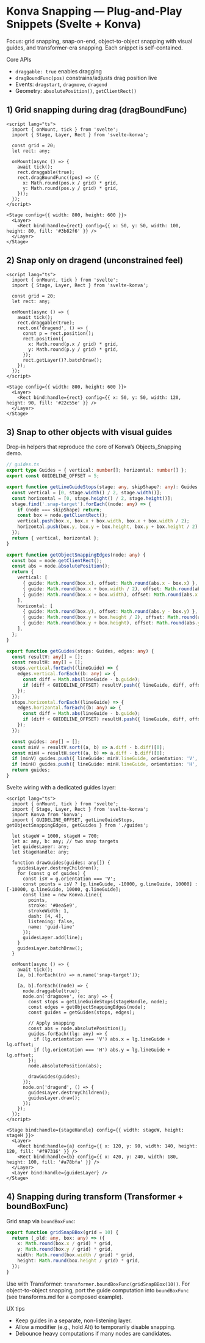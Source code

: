 # Konva Snapping — Plug-and-Play Snippets (Svelte + Konva)

Focus: grid snapping, snap-on-end, object-to-object snapping with visual guides, and transformer-era snapping. Each snippet is self-contained.

Core APIs
- `draggable: true` enables dragging
- `dragBoundFunc(pos)` constrains/adjusts drag position live
- Events: `dragstart`, `dragmove`, `dragend`
- Geometry: `absolutePosition()`, `getClientRect()`

## 1) Grid snapping during drag (dragBoundFunc)

```svelte
<script lang="ts">
  import { onMount, tick } from 'svelte';
  import { Stage, Layer, Rect } from 'svelte-konva';

  const grid = 20;
  let rect: any;

  onMount(async () => {
    await tick();
    rect.draggable(true);
    rect.dragBoundFunc((pos) => ({
      x: Math.round(pos.x / grid) * grid,
      y: Math.round(pos.y / grid) * grid,
    }));
  });
</script>

<Stage config={{ width: 800, height: 600 }}>
  <Layer>
    <Rect bind:handle={rect} config={{ x: 50, y: 50, width: 100, height: 80, fill: '#3b82f6' }} />
  </Layer>
</Stage>
```

## 2) Snap only on dragend (unconstrained feel)

```svelte
<script lang="ts">
  import { onMount, tick } from 'svelte';
  import { Stage, Layer, Rect } from 'svelte-konva';

  const grid = 20;
  let rect: any;

  onMount(async () => {
    await tick();
    rect.draggable(true);
    rect.on('dragend', () => {
      const p = rect.position();
      rect.position({
        x: Math.round(p.x / grid) * grid,
        y: Math.round(p.y / grid) * grid,
      });
      rect.getLayer()?.batchDraw();
    });
  });
</script>

<Stage config={{ width: 800, height: 600 }}>
  <Layer>
    <Rect bind:handle={rect} config={{ x: 50, y: 50, width: 120, height: 90, fill: '#22c55e' }} />
  </Layer>
</Stage>
```

## 3) Snap to other objects with visual guides

Drop-in helpers that reproduce the core of Konva’s Objects_Snapping demo.

```ts
// guides.ts
export type Guides = { vertical: number[]; horizontal: number[] };
export const GUIDELINE_OFFSET = 5;

export function getLineGuideStops(stage: any, skipShape?: any): Guides {
  const vertical = [0, stage.width() / 2, stage.width()];
  const horizontal = [0, stage.height() / 2, stage.height()];
  stage.find('.snap-target').forEach((node: any) => {
    if (node === skipShape) return;
    const box = node.getClientRect();
    vertical.push(box.x, box.x + box.width, box.x + box.width / 2);
    horizontal.push(box.y, box.y + box.height, box.y + box.height / 2);
  });
  return { vertical, horizontal };
}

export function getObjectSnappingEdges(node: any) {
  const box = node.getClientRect();
  const abs = node.absolutePosition();
  return {
    vertical: [
      { guide: Math.round(box.x), offset: Math.round(abs.x - box.x) },
      { guide: Math.round(box.x + box.width / 2), offset: Math.round(abs.x - box.x - box.width / 2) },
      { guide: Math.round(box.x + box.width), offset: Math.round(abs.x - box.x - box.width) },
    ],
    horizontal: [
      { guide: Math.round(box.y), offset: Math.round(abs.y - box.y) },
      { guide: Math.round(box.y + box.height / 2), offset: Math.round(abs.y - box.y - box.height / 2) },
      { guide: Math.round(box.y + box.height), offset: Math.round(abs.y - box.y - box.height) },
    ],
  };
}

export function getGuides(stops: Guides, edges: any) {
  const resultV: any[] = [];
  const resultH: any[] = [];
  stops.vertical.forEach((lineGuide) => {
    edges.vertical.forEach((b: any) => {
      const diff = Math.abs(lineGuide - b.guide);
      if (diff < GUIDELINE_OFFSET) resultV.push({ lineGuide, diff, offset: b.offset });
    });
  });
  stops.horizontal.forEach((lineGuide) => {
    edges.horizontal.forEach((b: any) => {
      const diff = Math.abs(lineGuide - b.guide);
      if (diff < GUIDELINE_OFFSET) resultH.push({ lineGuide, diff, offset: b.offset });
    });
  });

  const guides: any[] = [];
  const minV = resultV.sort((a, b) => a.diff - b.diff)[0];
  const minH = resultH.sort((a, b) => a.diff - b.diff)[0];
  if (minV) guides.push({ lineGuide: minV.lineGuide, orientation: 'V', offset: minV.offset });
  if (minH) guides.push({ lineGuide: minH.lineGuide, orientation: 'H', offset: minH.offset });
  return guides;
}
```

Svelte wiring with a dedicated guides layer:

```svelte
<script lang="ts">
  import { onMount, tick } from 'svelte';
  import { Stage, Layer, Rect } from 'svelte-konva';
  import Konva from 'konva';
  import { GUIDELINE_OFFSET, getLineGuideStops, getObjectSnappingEdges, getGuides } from './guides';

  let stageW = 1000, stageH = 700;
  let a: any, b: any; // two snap targets
  let guidesLayer: any;
  let stageHandle: any;

  function drawGuides(guides: any[]) {
    guidesLayer.destroyChildren();
    for (const g of guides) {
      const isV = g.orientation === 'V';
      const points = isV ? [g.lineGuide, -10000, g.lineGuide, 10000] : [-10000, g.lineGuide, 10000, g.lineGuide];
      const line = new Konva.Line({
        points,
        stroke: '#0ea5e9',
        strokeWidth: 1,
        dash: [4, 4],
        listening: false,
        name: 'guid-line'
      });
      guidesLayer.add(line);
    }
    guidesLayer.batchDraw();
  }

  onMount(async () => {
    await tick();
    [a, b].forEach((n) => n.name('snap-target'));

    [a, b].forEach((node) => {
      node.draggable(true);
      node.on('dragmove', (e: any) => {
        const stops = getLineGuideStops(stageHandle, node);
        const edges = getObjectSnappingEdges(node);
        const guides = getGuides(stops, edges);

        // Apply snapping
        const abs = node.absolutePosition();
        guides.forEach((lg: any) => {
          if (lg.orientation === 'V') abs.x = lg.lineGuide + lg.offset;
          if (lg.orientation === 'H') abs.y = lg.lineGuide + lg.offset;
        });
        node.absolutePosition(abs);

        drawGuides(guides);
      });
      node.on('dragend', () => {
        guidesLayer.destroyChildren();
        guidesLayer.draw();
      });
    });
  });
</script>

<Stage bind:handle={stageHandle} config={{ width: stageW, height: stageH }}>
  <Layer>
    <Rect bind:handle={a} config={{ x: 120, y: 90, width: 140, height: 120, fill: '#f97316' }} />
    <Rect bind:handle={b} config={{ x: 420, y: 240, width: 180, height: 100, fill: '#a78bfa' }} />
  </Layer>
  <Layer bind:handle={guidesLayer} />
</Stage>
```

## 4) Snapping during transform (Transformer + boundBoxFunc)

Grid snap via `boundBoxFunc`:

```ts
export function gridSnapBBox(grid = 10) {
  return (_old: any, box: any) => ({
    x: Math.round(box.x / grid) * grid,
    y: Math.round(box.y / grid) * grid,
    width: Math.round(box.width / grid) * grid,
    height: Math.round(box.height / grid) * grid,
  });
}
```

Use with Transformer: `transformer.boundBoxFunc(gridSnapBBox(10))`. For object-to-object snapping, port the guide computation into `boundBoxFunc` (see transforms.md for a composed example).

UX tips
- Keep guides in a separate, non-listening layer.
- Allow a modifier (e.g., hold Alt) to temporarily disable snapping.
- Debounce heavy computations if many nodes are candidates.
